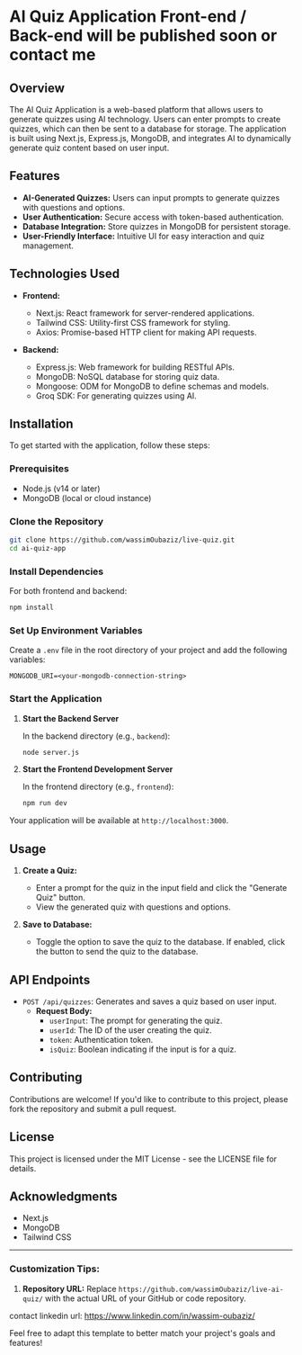 # AI Quiz Application Front-end / Back-end will be published soon or contact me

## Overview

The AI Quiz Application is a web-based platform that allows users to generate quizzes using AI technology. Users can enter prompts to create quizzes, which can then be sent to a database for storage. The application is built using Next.js, Express.js, MongoDB, and integrates AI to dynamically generate quiz content based on user input.

## Features

- **AI-Generated Quizzes:** Users can input prompts to generate quizzes with questions and options.
- **User Authentication:** Secure access with token-based authentication.
- **Database Integration:** Store quizzes in MongoDB for persistent storage.
- **User-Friendly Interface:** Intuitive UI for easy interaction and quiz management.

## Technologies Used

- **Frontend:**
  - Next.js: React framework for server-rendered applications.
  - Tailwind CSS: Utility-first CSS framework for styling.
  - Axios: Promise-based HTTP client for making API requests.

- **Backend:**
  - Express.js: Web framework for building RESTful APIs.
  - MongoDB: NoSQL database for storing quiz data.
  - Mongoose: ODM for MongoDB to define schemas and models.
  - Groq SDK: For generating quizzes using AI.

## Installation

To get started with the application, follow these steps:

### Prerequisites

- Node.js (v14 or later)
- MongoDB (local or cloud instance)

### Clone the Repository

```bash
git clone https://github.com/wassimOubaziz/live-quiz.git
cd ai-quiz-app
```

### Install Dependencies

For both frontend and backend:

```bash
npm install
```

### Set Up Environment Variables

Create a `.env` file in the root directory of your project and add the following variables:

```
MONGODB_URI=<your-mongodb-connection-string>
```

### Start the Application

1. **Start the Backend Server**

   In the backend directory (e.g., `backend`):

   ```bash
   node server.js
   ```

2. **Start the Frontend Development Server**

   In the frontend directory (e.g., `frontend`):

   ```bash
   npm run dev
   ```

Your application will be available at `http://localhost:3000`.

## Usage

1. **Create a Quiz:**
   * Enter a prompt for the quiz in the input field and click the "Generate Quiz" button.
   * View the generated quiz with questions and options.

2. **Save to Database:**
   * Toggle the option to save the quiz to the database. If enabled, click the button to send the quiz to the database.

## API Endpoints

* `POST /api/quizzes`: Generates and saves a quiz based on user input.
   * **Request Body:**
      * `userInput`: The prompt for generating the quiz.
      * `userId`: The ID of the user creating the quiz.
      * `token`: Authentication token.
      * `isQuiz`: Boolean indicating if the input is for a quiz.

## Contributing

Contributions are welcome! If you'd like to contribute to this project, please fork the repository and submit a pull request.

## License

This project is licensed under the MIT License - see the LICENSE file for details.

## Acknowledgments

* Next.js
* MongoDB
* Tailwind CSS

---

### Customization Tips:
1. **Repository URL:** Replace `https://github.com/wassimOubaziz/live-ai-quiz/` with the actual URL of your GitHub or code repository.

contact linkedin url: https://www.linkedin.com/in/wassim-oubaziz/

Feel free to adapt this template to better match your project's goals and features!
